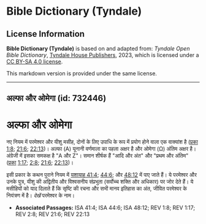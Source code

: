# Bible Dictionary (Tyndale)

## License Information

**Bible Dictionary (Tyndale)** is based on and adapted from: _Tyndale Open Bible Dictionary_, [Tyndale House Publishers](https://tyndaleopenresources.com/), 2023, which is licensed under a [CC BY-SA 4.0 license](https://creativecommons.org/licenses/by-sa/4.0/legalcode.en).

This markdown version is provided under the same license.



--------------------------------

## अल्फा और ओमेगा (id: 732446)

अल्फा और ओमेगा
==============

नए नियम में परमेश्वर और यीशु मसीह, दोनों के लिए उपाधि के रूप में प्रयोग होने वाला एक वाक्यांश है ([प्रका 1:8](https://ref.ly/Rev1:8); [21:6](https://ref.ly/Rev21:6); [22:13](https://ref.ly/Rev22:13))। अल्फा (Α) यूनानी वर्णमाला का पहला अक्षर है और ओमेगा (Ω) अंतिम अक्षर है। अंग्रेजी में इसका समकक्ष है "A और Z"। समान शीर्षक हैं "आदि और अंत" और "प्रथम और अंतिम" ([प्रका](https://ref.ly/Rev21:6) [1:17](https://ref.ly/Rev1:17); [2:8](https://ref.ly/Rev2:8); [21:6](https://ref.ly/Rev21:6); [22:13](https://ref.ly/Rev22:13))।

इसी प्रकार के कथन पुराने नियम में [यशायाह 41:4](https://ref.ly/Isa41:4); [44:6](https://ref.ly/Isa44:6); और [48:12](https://ref.ly/Isa48:12) में पाए जाते हैं। ये परमेश्वर और उनके पुत्र, यीशु की अद्वितीय और विश्वसनीय संप्रभुता (सर्वोच्च शक्ति और अधिकार) पर जोर देते हैं। ये मसीहियों को याद दिलाते हैं कि सृष्टि की रचना और सभी मानव इतिहास का अंत, जीवित परमेश्वर के नियंत्रण में है। *देखें* परमेश्वर के नाम।

* **Associated Passages:** ISA 41:4; ISA 44:6; ISA 48:12; REV 1:8; REV 1:17; REV 2:8; REV 21:6; REV 22:13

